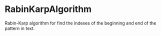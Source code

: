 # RabinKarpAlgorithm
Rabin-Karp algorithm for find the indexes of the beginning and end of the pattern in text.
